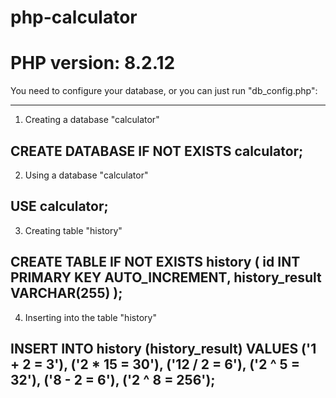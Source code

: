 # php-calculator

# PHP version: 8.2.12

You need to configure your database, or you can just run "db_config.php":

--------------------------------------------------
1. Creating a database "calculator"

CREATE DATABASE IF NOT EXISTS calculator;
--------------------------------------------------
2. Using a database "calculator"

USE calculator;
--------------------------------------------------
3. Creating table "history"

CREATE TABLE IF NOT EXISTS history (
    id INT PRIMARY KEY AUTO_INCREMENT,
    history_result VARCHAR(255)
);
--------------------------------------------------
4. Inserting into the table "history"

INSERT INTO history (history_result) VALUES
    ('1 + 2 = 3'),
    ('2 * 15 = 30'),
    ('12 / 2 = 6'),
    ('2 ^ 5 = 32'),
    ('8 - 2 = 6'),
    ('2 ^ 8 = 256');
--------------------------------------------------
